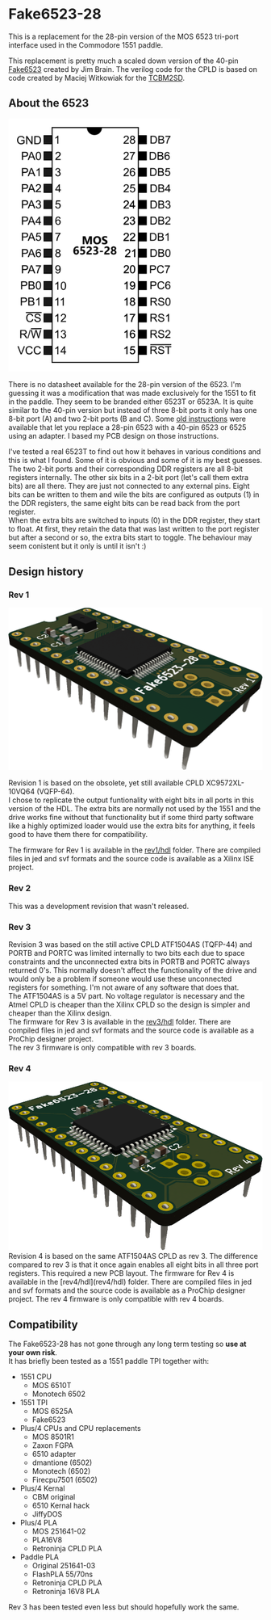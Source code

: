 # Fake6523-28
This is a replacement for the 28-pin version of the MOS 6523 tri-port interface used in the Commodore 1551 paddle.

This replacement is pretty much a scaled down version of the 40-pin [Fake6523](https://github.com/go4retro/Fake6523) created by Jim Brain. 
The verilog code for the CPLD is based on code created by Maciej Witkowiak for the [TCBM2SD](https://github.com/ytmytm/plus4-tcbm2sd).  

## About the 6523
<img src="ref/mos6523-28.png" alt="pinout" width="340"/>

There is no datasheet available for the 28-pin version of the 6523. I'm guessing it was a modification that was made exclusively for the 1551 to fit in the paddle. They seem to be branded either 6523T or 6523A. 
It is quite similar to the 40-pin version but instead of three 8-bit ports it only has one 8-bit port (A) and two 2-bit ports (B and C). Some [old instructions](ref/1551-tia.gif) were available that let you replace a 28-pin 6523 with a 40-pin 6523 or 6525 using an adapter. I based my PCB design on those instructions.

I've tested a real 6523T to find out how it behaves in various conditions and this is what I found. Some of it is obvious and some of it is my best guesses.  
The two 2-bit ports and their corresponding DDR registers are all 8-bit registers internally. The other six bits in a 2-bit port (let's call them extra bits) are all there. They are just not connected to any external pins.
Eight bits can be written to them and wile the bits are configured as outputs (1) in the DDR registers, the same eight bits can be read back from the port register.  
When the extra bits are switched to inputs (0) in the DDR register, they start to float. At first, they retain the data that was last written to the port register but after a second or so, the extra bits start to toggle. The behaviour may seem conistent but it only is until it isn't :)

## Design history

### Rev 1
<img src="rev1/images/mos6523-28_rev1_top_3d.png" alt="render" width="600"/>

Revision 1 is based on the obsolete, yet still available CPLD XC9572XL-10VQ64 (VQFP-64).  
I chose to replicate the output funtionality with eight bits in all ports in this version of the HDL. The extra bits are normally not used by the 1551 and the drive works fine without that functionality but if some third party software like a highly optimized loader would use the extra bits for anything, it feels good to have them there for compatibility.

The firmware for Rev 1 is available in the [rev1/hdl](rev1/hdl) folder. There are compiled files in jed and svf formats and the source code is available as a Xilinx ISE project.

### Rev 2
This was a development revision that wasn't released.

### Rev 3
Revision 3 was based on the still active CPLD ATF1504AS (TQFP-44) and PORTB and PORTC was limited internally to two bits each due to space constraints and the unconnected extra bits in PORTB and PORTC always returned 0's. This normally doesn't affect the functionality of the drive and would only be a problem if someone would use these unconnected registers for something. I'm not aware of any software that does that.  
The ATF1504AS is a 5V part. No voltage regulator is necessary and the Atmel CPLD is cheaper than the Xilinx CPLD so the design is simpler and cheaper than the Xilinx design.  
The firmware for Rev 3 is available in the [rev3/hdl](rev3/hdl) folder. There are compiled files in jed and svf formats and the source code is available as a ProChip designer project.  
The rev 3 firmware is only compatible with rev 3 boards.

### Rev 4
<img src="rev4/images/fake6523-28_rev4.png" alt="render" width="600"/>
Revision 4 is based on the same ATF1504AS CPLD as rev 3. The difference compared to rev 3 is that it once again enables all eight bits in all three port registers. This required a new PCB layout.  
The firmware for Rev 4 is available in the [rev4/hdl](rev4/hdl) folder. There are compiled files in jed and svf formats and the source code is available as a ProChip designer project.  
The rev 4 firmware is only compatible with rev 4 boards.

## Compatibility
The Fake6523-28 has not gone through any long term testing so **use at your own risk**.  
It has briefly been tested as a 1551 paddle TPI together with:
* 1551 CPU
    * MOS 6510T
    * Monotech 6502
* 1551 TPI
    * MOS 6525A
    * Fake6523
* Plus/4 CPUs and CPU replacements
    * MOS 8501R1
    * Zaxon FGPA
    * 6510 adapter
    * dmantione (6502)
    * Monotech (6502)
    * Firecpu7501 (6502)
* Plus/4 Kernal
    * CBM original
    * 6510 Kernal hack
    * JiffyDOS
* Plus/4 PLA
    * MOS 251641-02
    * PLA16V8
    * Retroninja CPLD PLA
* Paddle PLA
    * Original 251641-03
    * FlashPLA 55/70ns
    * Retroninja CPLD PLA
    * Retroninja 16V8 PLA

Rev 3 has been tested even less but should hopefully work the same.
